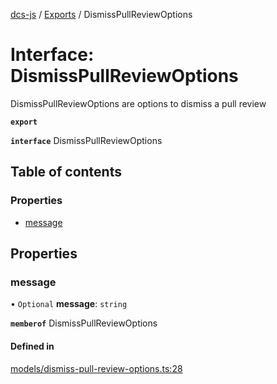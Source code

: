 [dcs-js](../README.md) / [Exports](../modules.md) / DismissPullReviewOptions

# Interface: DismissPullReviewOptions

DismissPullReviewOptions are options to dismiss a pull review

**`export`**

**`interface`** DismissPullReviewOptions

## Table of contents

### Properties

- [message](DismissPullReviewOptions.md#message)

## Properties

### <a id="message" name="message"></a> message

• `Optional` **message**: `string`

**`memberof`** DismissPullReviewOptions

#### Defined in

[models/dismiss-pull-review-options.ts:28](https://github.com/unfoldingWord/dcs-js/blob/09d5a5e/models/dismiss-pull-review-options.ts#L28)
